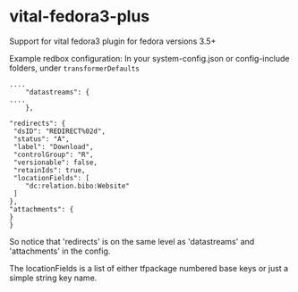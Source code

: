 # vital-fedora3-plus
Support for vital fedora3 plugin for fedora versions 3.5+

Example redbox configuration:
In your system-config.json or config-include folders, under `transformerDefaults`

```"vital": {
....
    "datastreams": {
....
    },

"redirects": {
 "dsID": "REDIRECT%02d",
 "status": "A",
 "label": "Download",
 "controlGroup": "R",
 "versionable": false,
 "retainIds": true,
 "locationFields": [
    "dc:relation.bibo:Website"
 ]
},
"attachments": {
}
}
```

So notice that 'redirects' is on the same level as 'datastreams' and 'attachments' in the config.

The locationFields is a list of either tfpackage numbered base keys or just a simple string key name.

